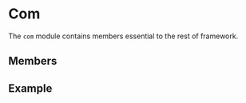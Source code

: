 # Com

The `com` module contains members essential to the rest of framework.

## Members

## Example
